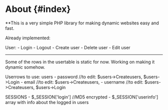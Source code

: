 About {#index}
=====

**This is a very simple PHP library for making dynamic websites easy and fast.

Already implemented:

User:
	- Login
	- Logout
	- Create user
	- Delete user
	- Edit user
	

----

Some of the rows in the usertable is static for now. Working on making it dynamic somehow.

Userrows to use:
users
	- password 		//to edit: $users->Createusers, $users->Login
	- email			//to edit: $users->Createusers,
	- username		//to edit: $users->Createusers, $users->Login
	

SESSIONS
	- $_SESSION['login']	//MD5 encrypted
	- $_SESSION['userinfo']	array with info about the logged in users
	